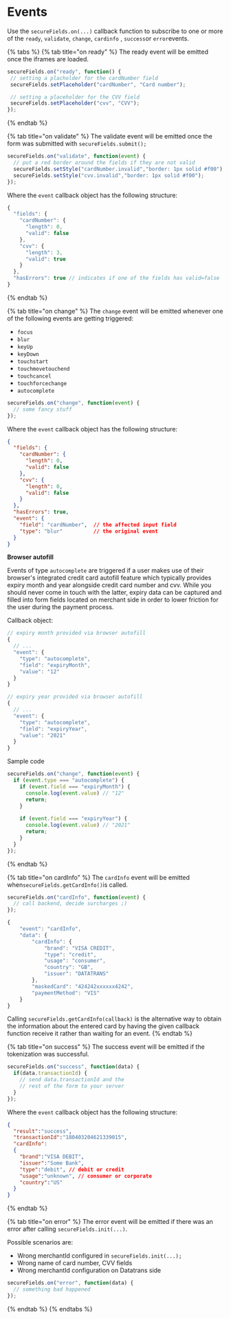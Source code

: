 # Events



Use the `secureFields.on(...)` callback function to subscribe to one or more of the `ready`, `validate`, `change`, `cardinfo` , `success`or  `error`events.

{% tabs %}
{% tab title="on ready" %}
The ready event will be emitted once the iframes are loaded.

```javascript
secureFields.on("ready", function() { 
 // setting a placholder for the cardNumber field
 secureFields.setPlaceholder("cardNumber", "Card number");

 // setting a placeholder for the CVV field
 secureFields.setPlaceholder("cvv", "CVV");
});
```
{% endtab %}

{% tab title="on validate" %}
The validate event will be emitted once the form was submitted with `secureFields.submit();`

```javascript
secureFields.on("validate", function(event) {
  // put a red border around the fields if they are not valid
  secureFields.setStyle("cardNumber.invalid","border: 1px solid #f00");
  secureFields.setStyle("cvv.invalid","border: 1px solid #f00");
});
```



Where the `event` callback object has the following structure:

```javascript
{
  "fields": {
    "cardNumber": {
      "length": 0,
      "valid": false
    },
    "cvv": {
      "length": 3,
      "valid": true
    }
  },
  "hasErrors": true // indicates if one of the fields has valid=false
}
```
{% endtab %}

{% tab title="on change" %}
The `change` event will be emitted whenever one of the following events are getting triggered:

* `focus`
* `blur`
* `keyUp`
* `keyDown`
* `touchstart`
* `touchmovetouchend`
* `touchcancel`
* `touchforcechange`
* `autocomplete`

```javascript
secureFields.on("change", function(event) {
  // some fancy stuff
});
```



Where the `event` callback object has the following structure:

```json
{
  "fields": {
    "cardNumber": {
      "length": 0,
      "valid": false
    },
    "cvv": {
      "length": 0,
      "valid": false
    }
  },
  "hasErrors": true,
  "event": {
    "field": "cardNumber",  // the affected input field
    "type": "blur"          // the original event
  }
}
```



**Browser autofill**

Events of type `autocomplete` are triggered if a user makes use of their browser's integrated credit card autofill feature which typically provides expiry month and year alongside credit card number and cvv. While you should never come in touch with the latter, expiry data can be captured and filled into form fields located on merchant side in order to lower friction for the user during the payment process.

Callback object:

```javascript
// expiry month provided via browser autofill
{
  // ...
  "event": {
    "type": "autocomplete",
    "field": "expiryMonth",
    "value": "12"    
  }
}

// expiry year provided via browser autofill
{
  // ...
  "event": {
    "type": "autocomplete",
    "field": "expiryYear",
    "value": "2021"    
  }
}
```

Sample code

```javascript
secureFields.on("change", function(event) {
  if (event.type === "autocomplete") {
    if (event.field === "expiryMonth") {
      console.log(event.value) // "12"
      return;
    }
    
    if (event.field === "expiryYear") {
      console.log(event.value) // "2021"
      return;
    }
  }
});
```
{% endtab %}

{% tab title="on cardInfo" %}
The `cardInfo` event will be emitted when`secureFields.getCardInfo()`is called.



```javascript
secureFields.on("cardInfo", function(event) {
  // call backend, decide surcharges ;)
});
```

```javascript
{
	"event": "cardInfo",
	"data": {
		"cardInfo": {
			"brand": "VISA CREDIT",
			"type": "credit",
			"usage": "consumer",
			"country": "GB",
			"issuer": "DATATRANS"
		},
		"maskedCard": "424242xxxxxx4242",
		"paymentMethod": "VIS"
	}
}
```

Calling `secureFields.getCardInfo(callback)` is the alternative way to obtain the information about the entered card by having the given callback function receive it rather than waiting for an event.
{% endtab %}

{% tab title="on success" %}
The success event will be emitted if the tokenization was successful.

```javascript
secureFields.on("success", function(data) {
  if(data.transactionId) {
    // send data.transactionId and the
    // rest of the form to your server
  }
});
```

Where the `event` callback object has the following structure:

```json
{
  "result":"success",
  "transactionId":"180403204621339015",
  "cardInfo":
  {
    "brand":"VISA DEBIT",
    "issuer":"Some Bank",
    "type":"debit", // debit or credit
    "usage":"unknown", // consumer or corporate
    "country":"US"
  }
}
```
{% endtab %}

{% tab title="on error" %}
The error event will be emitted if there was an error after calling `secureFields.init(...)`.

Possible scenarios are:

* Wrong merchantId configured in `secureFields.init(...);`
* Wrong name of card number, CVV fields
* Wrong merchantId configuration on Datatrans side

```javascript
secureFields.on("error", function(data) {
  // something bad happened
});
```
{% endtab %}
{% endtabs %}









